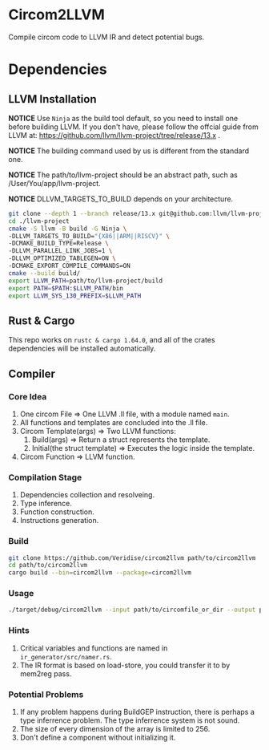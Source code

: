 # Circom2LLVM
Compile circom code to LLVM IR and detect potential bugs.

# Dependencies
## LLVM Installation
**NOTICE** Use `Ninja` as the build tool default, so you need to install one before building LLVM.
If you don't have, please follow the offcial guide from LLVM at: https://github.com/llvm/llvm-project/tree/release/13.x .

**NOTICE** The building command used by us is different from the standard one.

**NOTICE** The path/to/llvm-project should be an abstract path, such as /User/You/app/llvm-project.

**NOTICE** DLLVM_TARGETS_TO_BUILD depends on your architecture.

```bash
git clone --depth 1 --branch release/13.x git@github.com:llvm/llvm-project.git
cd ./llvm-project
cmake -S llvm -B build -G Ninja \
-DLLVM_TARGETS_TO_BUILD="{X86||ARM||RISCV}" \
-DCMAKE_BUILD_TYPE=Release \
-DLLVM_PARALLEL_LINK_JOBS=1 \
-DLLVM_OPTIMIZED_TABLEGEN=ON \
-DCMAKE_EXPORT_COMPILE_COMMANDS=ON
cmake --build build/
export LLVM_PATH=path/to/llvm-project/build
export PATH=$PATH:$LLVM_PATH/bin
export LLVM_SYS_130_PREFIX=$LLVM_PATH
```

## Rust & Cargo
This repo works on `rustc & cargo 1.64.0`, and all of the crates dependencies will be installed automatically.


## Compiler
### Core Idea
1. One circom File => One LLVM .ll file, with a module named `main`.
2. All functions and templates are concluded into the .ll file.
2. Circom Template(args) => Two LLVM functions:
    1.  Build(args) => Return a struct represents the template.
    2.  Initial(the struct template) => Executes the logic inside the template.
3. Circom Function => LLVM function.

### Compilation Stage
1. Dependencies collection and resolveing.
2. Type inference.
3. Function construction.
4. Instructions generation.

### Build
```bash
git clone https://github.com/Veridise/circom2llvm path/to/circom2llvm
cd path/to/circom2llvm
cargo build --bin=circom2llvm --package=circom2llvm
```

### Usage
```bash
./target/debug/circom2llvm --input path/to/circomfile_or_dir --output path/to/output
```

### Hints
1. Critical variables and functions are named in `ir_generator/src/namer.rs`.
2. The IR format is based on load-store, you could transfer it to by mem2reg pass.

### Potential Problems
1. If any problem happens during BuildGEP instruction, there is perhaps a type inferrence problem. The type inferrence system is not sound.
2. The size of every dimension of the array is limited to 256.
3. Don't define a component without initializing it.
